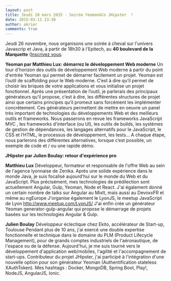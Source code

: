 ```yaml
---
layout: post
title: Jeudi 26 mars 2015 - Soirée Yeoman&Co JHipster  !
date: 2015-03-11 13:30
author: akrier
comments: true
---
```


Jeudi 26 novembre, nous organisons une soirée à cheval sur l'univers Javascrip et Java, à partir de 18h30 à l'Epitech, au **40 boulevard de la Marquette** ([Inscrivez vous](http://jugevents.org/jugevents/event/show.html).

**Yeoman par Matthieu Lux: démarrez le développement Web moderne**
Un tour d'horizon des outils de développement Web moderne à partir du point d'entrée Yeoman qui permet de démarrer facilement un projet.
Yeoman est l’outil de scaffolding pour le Web moderne. C’est à dire qu’il permet de choisir les briques de votre applications et vous initialise un projet fonctionnel.
Après une présentation de l’outil, je parlerais des principaux générateurs qu’il propose, c’est à dire, les différentes structures de projet ainsi que certains principes qu’il promeut sans forcément les implémenter concrètement.
Ces générateurs permettent de mettre en oeuvre un panel très important de technologies du développements Web et des meilleurs outils et frameworks. Nous passerons en revue les frameworks JavaScript MVC , les frameworks d’interface (ou UI), les outils de builds, les systèmes de gestion de dépendances, les langages alternatifs pour le JavaScript, le CSS et l’HTML, le processus de développement, les tests…
A chaque étape, nous parlerons des différentes alternatives, lorsque c’est possible, un exemple de code et / ou une rapide démo.

**JHipster par Julien Boulay: retour d'expérience pro**

**Matthieu Lux**
Développeur, formateur et responsable de l'offre Web au sein de l'agence lyonnaise de Zenika.
Après une solide expérience dans le monde Java, je suis focalisé aujourd'hui sur le monde du Web et du JavaScript. Plus précisément, mes technologies de prédilection sont actuellement Angular, Gulp, Yeoman, Node et React.
J'ai également donné un certain nombre de talks sur Angular au MixIt, mais aussi au DevoxxFR et même au ngEurope
J'organise également le LyonJS, le meetup JavaScript de Lyon http://www.meetup.com/LyonJS/
J'ai enfin crée un générateur Yeoman generator-gulp-angular qui propose le démarrage de projets basées sur les technologies Angular & Gulp.

**Julien Boulay**
Développeur éclectique chez Ekito, accélérateur de Start-up, Toulouse
Pendant plus de 10 ans, j'ai exercé une double expertise fonctionnelle et technique dans le domaine du PLM (Product Lifecycle Management), pour de grands comptes industriels de l'aéronautique, de l'espace ou de la défense.
Aujourd'hui, je me suis tourné vers le développement d'application web/mobiles, l'agilité et l'accompagnement de start-ups.
Contributeur du projet JHipster, j'ai participé à l'intégration d'une nouvelle option pour son générateur Yeoman (Authentification stateless XAuthToken).
Mes hashtags : Docker, MongoDB, Spring Boot, Play!, NodeJS, AngularJS, Ionic.
